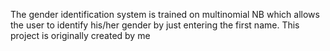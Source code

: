 The gender identification system is trained on multinomial NB which allows the user to identify his/her gender by just entering the first name. This project is originally created by me
